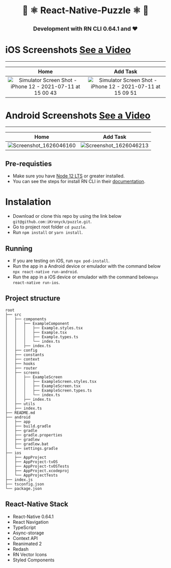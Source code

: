 <h1 align="center" > 👋 ⚛️ React-Native-Puzzle ⚛️ 👋</h1>
<h2 align="center" > 
  <sup>
    <b> Development with RN CLI 0.64.1 and ❤️ </b> 
  </sup>  
</h2> 


# iOS Screenshots [See a Video](https://drive.google.com/file/d/1sHbtCB0eCka1Hv9mX6u6Bb2mycdIXMBT/view?usp=sharing)

---

| Home | Add Task 
|:-:|:-:|
| ![Simulator Screen Shot - iPhone 12 - 2021-07-11 at 15 00 43](https://user-images.githubusercontent.com/12678606/125209939-c9c48b80-e259-11eb-8182-8b313d40018d.png) | ![Simulator Screen Shot - iPhone 12 - 2021-07-11 at 15 09 51](https://user-images.githubusercontent.com/12678606/125209997-19a35280-e25a-11eb-9bc5-8cb2443f8949.png)

# Android Screenshots [See a Video](https://drive.google.com/file/d/1AUnaAgmRGsaUxS9Rby6YioXjJza0Vc4C/view?usp=sharing)

---

| Home | Add Task 
|:-:|:-:|
| ![Screenshot_1626046160](https://user-images.githubusercontent.com/12678606/125212934-c63aff80-e26d-11eb-89d8-a0528e281e88.png) | ![Screenshot_1626046213](https://user-images.githubusercontent.com/12678606/125212984-f5ea0780-e26d-11eb-924d-522b11547e9b.png)



## Pre-requisties
  - Make sure you have [Node 12 LTS](https://nodejs.org/en/download/) or greater installed.
  - You can see the steps for install RN CLI in their [documentation](https://reactnative.dev/docs/environment-setup).

# Instalation

- Download or clone this repo by using the link below `git@github.com:iKronyck/puzzle.git`.
- Go to project root folder `cd puzzle`.
- Run `npm install` or `yarn install`.

## Running

- If you are testing on iOS, run `npx pod-install`.
- Run the app in a Android device or emulador with the command below `npx react-native run-android`.
- Run the app in a iOS device or emulador with the command below`npx react-native run-ios`.

## Project structure

```
root
├── src
│   ├── components
│   │   ├── ExampleComponent
│   │   │   ├── Example.styles.tsx
│   │   │   ├── Example.tsx
│   │   │   ├── Example.types.ts
│   │   │   └── index.ts
│   │   ├── index.ts     
│   ├── config
│   ├── constants
│   ├── context
│   ├── hooks
│   ├── router
│   ├── screens
│   │   ├── ExampleScreen
│   │   │   ├── ExampleScreen.styles.tsx
│   │   │   ├── ExampleScreen.tsx
│   │   │   ├── ExampleScreen.types.ts
│   │   │   └── index.ts    
│   │   ├── index.ts     
│   ├── utils
│   ├── index.ts
├── README.md
├── android
│   ├── app
│   ├── build.gradle
│   ├── gradle
│   ├── gradle.properties
│   ├── gradlew
│   ├── gradlew.bat
│   └── settings.gradle
├── ios
│   ├── AppProject
│   ├── AppProject-tvOS
│   ├── AppProject-tvOSTests
│   ├── AppProject.xcodeproj
│   └── AppProjectTests
├── index.js
├── tsconfig.json
└── package.json

```

## React-Native Stack

- React-Native 0.64.1
- React Navigation
- TypeScript
- Async-storage
- Context API
- Reanimated 2
- Redash
- RN Vector Icons
- Styled Components
